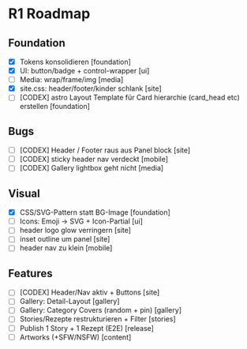 # R1 Roadmap

## Foundation
- [x] Tokens konsolidieren [foundation]
- [x] UI: button/badge + control-wrapper [ui]
- [ ] Media: wrap/frame/img [media]
- [x] site.css: header/footer/kinder schlank [site]
- [ ] [CODEX] astro Layout Template für Card hierarchie (card_head etc) erstellen [foundation]

## Bugs
- [ ] [CODEX] Header / Footer raus aus Panel block [site]
- [ ] [CODEX] sticky header nav verdeckt [mobile]
- [ ] [CODEX] Gallery lightbox geht nicht [media]

## Visual
- [x] CSS/SVG-Pattern statt BG-Image [foundation]
- [ ] Icons: Emoji → SVG + Icon-Partial [ui]
- [ ] header logo glow verringern [site]
- [ ] inset outline um panel [site]
- [ ] header nav zu klein [mobile]

## Features
- [ ] [CODEX] Header/Nav aktiv + Buttons [site]
- [ ] Gallery: Detail-Layout [gallery]
- [ ] Gallery: Category Covers (random + pin) [gallery]
- [ ] Stories/Rezepte restrukturieren + Filter [stories]
- [ ] Publish 1 Story + 1 Rezept (E2E) [release]
- [ ] Artworks (+SFW/NSFW) [content]
